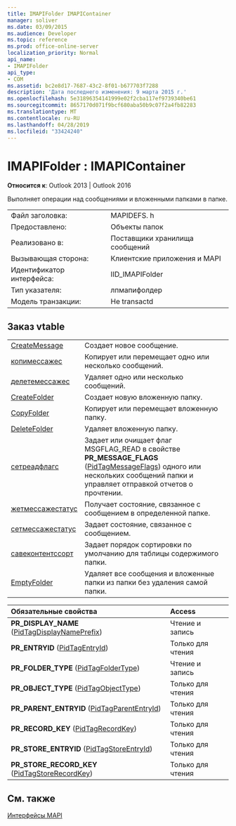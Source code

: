 ```yaml
---
title: IMAPIFolder IMAPIContainer
manager: soliver
ms.date: 03/09/2015
ms.audience: Developer
ms.topic: reference
ms.prod: office-online-server
localization_priority: Normal
api_name:
- IMAPIFolder
api_type:
- COM
ms.assetid: bc2e8d17-7687-43c2-8f01-b677703f7288
description: 'Дата последнего изменения: 9 марта 2015 г.'
ms.openlocfilehash: 5e31896354141999e02f2cba117ef9739340be61
ms.sourcegitcommit: 8657170d071f9bcf680aba50b9c07f2a4fb82283
ms.translationtype: MT
ms.contentlocale: ru-RU
ms.lasthandoff: 04/28/2019
ms.locfileid: "33424240"
---
```

# <a name="imapifolder--imapicontainer"></a>IMAPIFolder : IMAPIContainer

  
  
**Относится к**: Outlook 2013 | Outlook 2016 
  
Выполняет операции над сообщениями и вложенными папками в папке.
  
|||
|:-----|:-----|
|Файл заголовка:  <br/> |MAPIDEFS. h  <br/> |
|Предоставлено:  <br/> |Объекты папок  <br/> |
|Реализовано в:  <br/> |Поставщики хранилища сообщений  <br/> |
|Вызывающая сторона:  <br/> |Клиентские приложения и MAPI  <br/> |
|Идентификатор интерфейса:  <br/> |IID_IMAPIFolder  <br/> |
|Тип указателя:  <br/> |лпмапифолдер  <br/> |
|Модель транзакции:  <br/> |Не transactd  <br/> |
   
## <a name="vtable-order"></a>Заказ vtable

|||
|:-----|:-----|
|[CreateMessage](imapifolder-createmessage.md) <br/> |Создает новое сообщение.  <br/> |
|[копимессажес](imapifolder-copymessages.md) <br/> |Копирует или перемещает одно или несколько сообщений.  <br/> |
|[делетемессажес](imapifolder-deletemessages.md) <br/> |Удаляет одно или несколько сообщений.  <br/> |
|[CreateFolder](imapifolder-createfolder.md) <br/> |Создает новую вложенную папку.  <br/> |
|[CopyFolder](imapifolder-copyfolder.md) <br/> |Копирует или перемещает вложенную папку.  <br/> |
|[DeleteFolder](imapifolder-deletefolder.md) <br/> |Удаляет вложенную папку.  <br/> |
|[сетреадфлагс](imapifolder-setreadflags.md) <br/> |Задает или очищает флаг MSGFLAG_READ в свойстве **PR_MESSAGE_FLAGS** ([PidTagMessageFlags](pidtagmessageflags-canonical-property.md)) одного или нескольких сообщений папки и управляет отправкой отчетов о прочтении.  <br/> |
|[жетмессажестатус](imapifolder-getmessagestatus.md) <br/> |Получает состояние, связанное с сообщением в определенной папке.  <br/> |
|[сетмессажестатус](imapifolder-setmessagestatus.md) <br/> |Задает состояние, связанное с сообщением.  <br/> |
|[савеконтентссорт](imapifolder-savecontentssort.md) <br/> |Задает порядок сортировки по умолчанию для таблицы содержимого папки.  <br/> |
|[EmptyFolder](imapifolder-emptyfolder.md) <br/> |Удаляет все сообщения и вложенные папки из папки без удаления самой папки.  <br/> |
   
|**Обязательные свойства**|**Access**|
|:-----|:-----|
|**PR_DISPLAY_NAME** ([PidTagDisplayNamePrefix](pidtagdisplaynameprefix-canonical-property.md))  <br/> |Чтение и запись  <br/> |
|**PR_ENTRYID** ([PidTagEntryId](pidtagentryid-canonical-property.md))  <br/> |Только для чтения  <br/> |
|**PR_FOLDER_TYPE** ([PidTagFolderType](pidtagfoldertype-canonical-property.md))  <br/> |Чтение и запись  <br/> |
|**PR_OBJECT_TYPE** ([PidTagObjectType](pidtagobjecttype-canonical-property.md))  <br/> |Только для чтения  <br/> |
|**PR_PARENT_ENTRYID** ([PidTagParentEntryId](pidtagparententryid-canonical-property.md))  <br/> |Только для чтения  <br/> |
|**PR_RECORD_KEY** ([PidTagRecordKey](pidtagrecordkey-canonical-property.md))  <br/> |Только для чтения  <br/> |
|**PR_STORE_ENTRYID** ([PidTagStoreEntryId](pidtagstoreentryid-canonical-property.md))  <br/> |Только для чтения  <br/> |
|**PR_STORE_RECORD_KEY** ([PidTagStoreRecordKey](pidtagstorerecordkey-canonical-property.md))  <br/> |Только для чтения  <br/> |
   
## <a name="see-also"></a>См. также



[Интерфейсы MAPI](mapi-interfaces.md)

